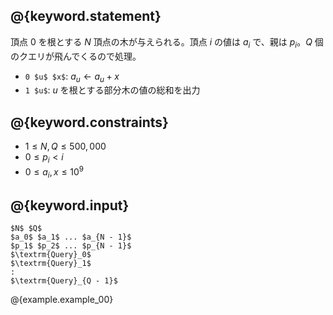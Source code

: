 ## @{keyword.statement}
頂点 $0$ を根とする $N$ 頂点の木が与えられる。頂点 $i$ の値は $a_i$ で、親は $p_i$。$Q$ 個のクエリが飛んでくるので処理。

- `0 $u$ $x$`: $a_u \gets a_u + x$
- `1 $u$`: $u$ を根とする部分木の値の総和を出力

## @{keyword.constraints}

- $1 \leq N, Q \leq 500,000$
- $0 \leq p_i < i$
- $0 \leq a_i, x \leq 10^9$

## @{keyword.input}

~~~
$N$ $Q$
$a_0$ $a_1$ ... $a_{N - 1}$
$p_1$ $p_2$ ... $p_{N - 1}$
$\textrm{Query}_0$
$\textrm{Query}_1$
:
$\textrm{Query}_{Q - 1}$
~~~

@{example.example_00}

